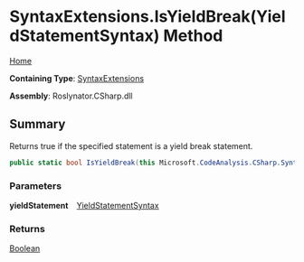 # SyntaxExtensions\.IsYieldBreak\(YieldStatementSyntax\) Method

[Home](../../../../README.md)

**Containing Type**: [SyntaxExtensions](../README.md)

**Assembly**: Roslynator\.CSharp\.dll

## Summary

Returns true if the specified statement is a yield break statement\.

```csharp
public static bool IsYieldBreak(this Microsoft.CodeAnalysis.CSharp.Syntax.YieldStatementSyntax yieldStatement)
```

### Parameters

**yieldStatement** &ensp; [YieldStatementSyntax](https://docs.microsoft.com/en-us/dotnet/api/microsoft.codeanalysis.csharp.syntax.yieldstatementsyntax)

### Returns

[Boolean](https://docs.microsoft.com/en-us/dotnet/api/system.boolean)

